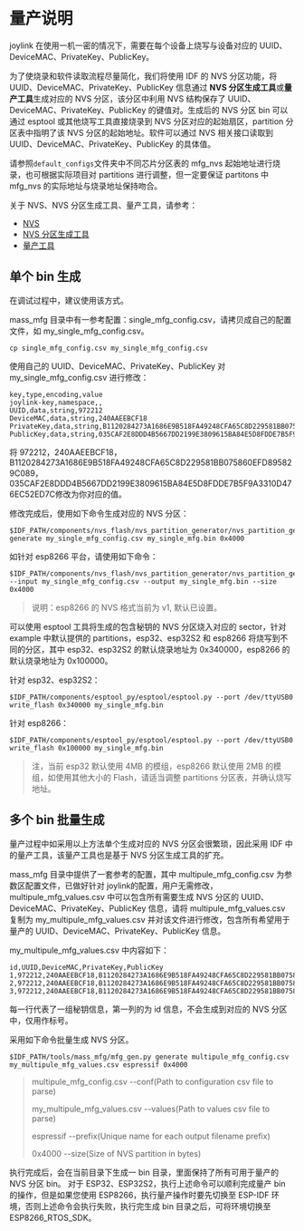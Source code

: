 # 量产说明

joylink 在使用一机一密的情况下，需要在每个设备上烧写与设备对应的 UUID、DeviceMAC、PrivateKey、PublicKey。

为了使烧录和软件读取流程尽量简化，我们将使用 IDF 的 NVS 分区功能，将 UUID、DeviceMAC、PrivateKey、PublicKey 信息通过 **NVS 分区生成工具**或**量产工具**生成对应的 NVS 分区，该分区中利用 NVS 结构保存了 UUID、DeviceMAC、PrivateKey、PublicKey 的键值对。生成后的 NVS 分区 bin 可以通过 esptool 或其他烧写工具直接烧录到 NVS 分区对应的起始扇区，partition 分区表中指明了该 NVS 分区的起始地址。软件可以通过 NVS 相关接口读取到 UUID、DeviceMAC、PrivateKey、PublicKey 的具体值。

请参照`default_configs`文件夹中不同芯片分区表的 mfg_nvs 起始地址进行烧录，也可根据实际项目对 partitions 进行调整，但一定要保证 partitons 中 mfg_nvs 的实际地址与烧录地址保持吻合。

关于 NVS、NVS 分区生成工具、量产工具，请参考：

- [NVS](https://docs.espressif.com/projects/esp-idf/en/latest/api-reference/storage/nvs_flash.html)
- [NVS 分区生成工具](https://docs.espressif.com/projects/esp-idf/en/latest/api-reference/storage/nvs_partition_gen.html)
- [量产工具](https://docs.espressif.com/projects/esp-idf/en/latest/api-reference/storage/mass_mfg.html)

## 单个 bin 生成

在调试过程中，建议使用该方式。

mass_mfg 目录中有一参考配置：single_mfg_config.csv，请拷贝成自己的配置文件，如 my_single_mfg_config.csv。

```
cp single_mfg_config.csv my_single_mfg_config.csv
```

使用自己的 UUID、DeviceMAC、PrivateKey、PublicKey 对 my_single_mfg_config.csv 进行修改：

```
key,type,encoding,value
joylink-key,namespace,,
UUID,data,string,972212
DeviceMAC,data,string,240AAEEBCF18
PrivateKey,data,string,B1120284273A1686E9B518FA49248CFA65C8D229581BB075860EFD895829C089
PublicKey,data,string,035CAF2E8DDD4B5667DD2199E3809615BA84E5D8FDDE7B5F9A3310D476EC52ED7C
```

将 972212，240AAEEBCF18，B1120284273A1686E9B518FA49248CFA65C8D229581BB075860EFD895829C089，035CAF2E8DDD4B5667DD2199E3809615BA84E5D8FDDE7B5F9A3310D476EC52ED7C修改为你对应的值。

修改完成后，使用如下命令生成对应的 NVS 分区：

```
$IDF_PATH/components/nvs_flash/nvs_partition_generator/nvs_partition_gen.py generate my_single_mfg_config.csv my_single_mfg.bin 0x4000
```

如针对 esp8266 平台，请使用如下命令：

```
$IDF_PATH/components/nvs_flash/nvs_partition_generator/nvs_partition_gen.py --input my_single_mfg_config.csv --output my_single_mfg.bin --size 0x4000
```

> 说明：esp8266 的 NVS 格式当前为 v1, 默认已设置。

可以使用 esptool 工具将生成的包含秘钥的 NVS 分区烧入对应的 sector，针对 example 中默认提供的 partitions，esp32、esp32S2 和 esp8266 将烧写到不同的分区，其中 esp32、esp32S2 的默认烧录地址为 0x340000，esp8266 的默认烧录地址为 0x100000。

针对 esp32、esp32S2：

```
$IDF_PATH/components/esptool_py/esptool/esptool.py --port /dev/ttyUSB0 write_flash 0x340000 my_single_mfg.bin
```

针对 esp8266：

```
$IDF_PATH/components/esptool_py/esptool/esptool.py --port /dev/ttyUSB0 write_flash 0x100000 my_single_mfg.bin
```

> 注，当前 esp32 默认使用 4MB 的模组，esp8266 默认使用 2MB 的模组，如使用其他大小的 Flash，请适当调整 partitions 分区表，并确认烧写地址。

## 多个 bin 批量生成

量产过程中如采用以上方法单个生成对应的 NVS 分区会很繁琐，因此采用 IDF 中的量产工具，该量产工具也是基于 NVS 分区生成工具的扩充。

mass_mfg 目录中提供了一套参考的配置，其中 multipule_mfg_config.csv 为参数区配置文件，已做好针对 joylink的配置，用户无需修改，multipule_mfg_values.csv 中可以包含所有需要生成 NVS 分区的 UUID、DeviceMAC、PrivateKey、PublicKey 信息，请将 multipule_mfg_values.csv 复制为 my_multipule_mfg_values.csv 并对该文件进行修改，包含所有希望用于量产的 UUID、DeviceMAC、PrivateKey、PublicKey 信息。

my_multipule_mfg_values.csv 中内容如下：

```
id,UUID,DeviceMAC,PrivateKey,PublicKey
1,972212,240AAEEBCF18,B1120284273A1686E9B518FA49248CFA65C8D229581BB075860EFD895829C089,035CAF2E8DDD4B5667DD2199E3809615BA84E5D8FDDE7B5F9A3310D476EC52ED7C
2,972212,240AAEEBCF18,B1120284273A1686E9B518FA49248CFA65C8D229581BB075860EFD895829C089,035CAF2E8DDD4B5667DD2199E3809615BA84E5D8FDDE7B5F9A3310D476EC52ED7C
3,972212,240AAEEBCF18,B1120284273A1686E9B518FA49248CFA65C8D229581BB075860EFD895829C089,035CAF2E8DDD4B5667DD2199E3809615BA84E5D8FDDE7B5F9A3310D476EC52ED7C
```

每一行代表了一组秘钥信息，第一列的为 id 信息，不会生成到对应的 NVS 分区中，仅用作标号。

采用如下命令批量生成 NVS 分区。


```
$IDF_PATH/tools/mass_mfg/mfg_gen.py generate multipule_mfg_config.csv my_multipule_mfg_values.csv espressif 0x4000
```

>multipule_mfg_config.csv           --conf(Path to configuration csv file to parse)
>
>my_multipule_mfg_values.csv   --values(Path to values csv file to parse)
>
>espressif                                        --prefix(Unique name for each output filename prefix)
>
>0x4000                                           --size(Size of NVS partition in bytes)

执行完成后，会在当前目录下生成一 bin 目录，里面保持了所有可用于量产的 NVS 分区 bin。
对于 ESP32、ESP32S2，执行上述命令可以顺利完成量产 bin 的操作，但是如果您使用 ESP8266，执行量产操作时要先切换至 ESP-IDF 环境，否则上述命令会执行失败，执行完生成 bin 目录之后，可将环境切换至 ESP8266_RTOS_SDK。
